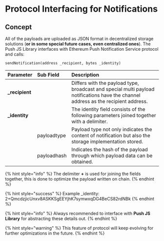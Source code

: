 # Protocol Interfacing for Notifications

## Concept

All of the payloads are uploaded as JSON format in decentralized storage solutions \(**or in some special future cases, even centralized ones**\). The Push JS Library interfaces with Ethereum Push Notification Service protocol and calls:

```text
sendNotification(address _recipient, bytes _identity)
```

| Parameter | Sub Field | Description |
| :--- | :--- | :--- |
| **\_recipient** |  | Differs with the payload type, broadcast and special multi payload notifications have the channel address as the recipient address. |
| **\_identity** |  | The identity field consists of the following parameters joined together with a delimiter. |
|  | payloadtype | Payload type not only indicates the content of notification but also the storage implementation stored. |
|  | payloadhash | Indicates the hash of the payload through which payload data can be obtained. |

{% hint style="info" %}
The delimiter **+** is used for joining the fields together, this is done to optimize the payload written on chain.
{% endhint %}

{% hint style="success" %}
Example \_identity: 2+QmcdzjicUnxv8ASKKSgEEYjhK7symwxqDG4BeCS82rdNBk
{% endhint %}

{% hint style="info" %}
Always recommended to interface with **Push JS Library** for abstracting these details out.
{% endhint %}

{% hint style="warning" %}
This feature of protocol will keep evolving for further optimizations in the future.
{% endhint %}

